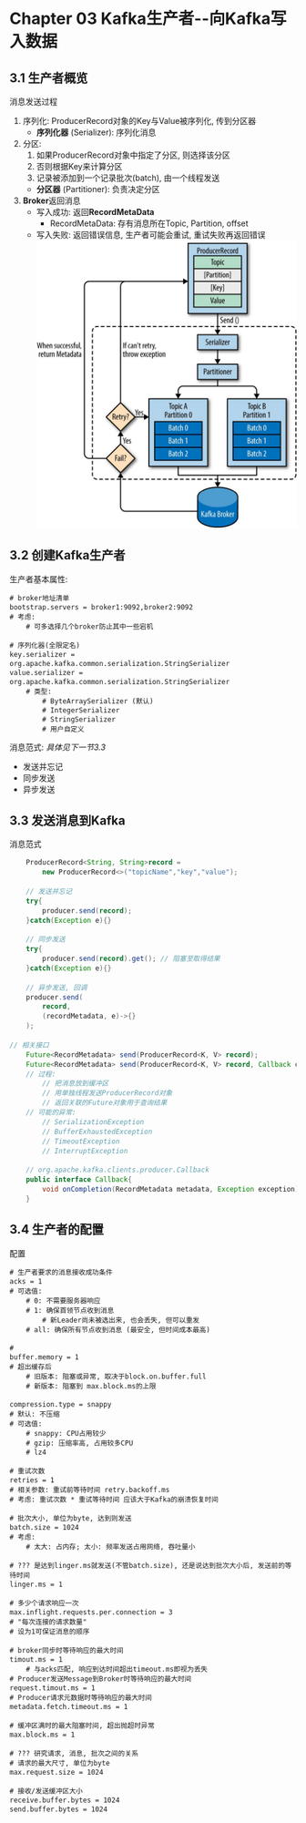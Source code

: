 # Chapter 03 Kafka生产者--向Kafka写入数据


## 3.1 生产者概览

消息发送过程
1. 序列化: ProducerRecord对象的Key与Value被序列化, 传到分区器
    * **序列化器** (Serializer): 序列化消息
2. 分区: 
    1. 如果ProducerRecord对象中指定了分区, 则选择该分区
    2. 否则根据Key来计算分区
    3. 记录被添加到一个记录批次(batch), 由一个线程发送
    * **分区器** (Partitioner): 负责决定分区
3. **Broker**返回消息
    * 写入成功: 返回**RecordMetaData**
        * RecordMetaData: 存有消息所在Topic, Partition, offset
    * 写入失败: 返回错误信息, 生产者可能会重试, 重试失败再返回错误 
    ![](high-level-overview-of-Kafka-producer-components.jpg)


## 3.2 创建Kafka生产者

生产者基本属性:
```properties
# broker地址清单
bootstrap.servers = broker1:9092,broker2:9092
# 考虑:
    # 可多选择几个broker防止其中一些宕机

# 序列化器(全限定名)
key.serializer = org.apache.kafka.common.serialization.StringSerializer
value.serializer = org.apache.kafka.common.serialization.StringSerializer
    # 类型:
        # ByteArraySerializer (默认)
        # IntegerSerializer
        # StringSerializer
        # 用户自定义
```

消息范式: *具体见下一节3.3*
* 发送并忘记
* 同步发送
* 异步发送

## 3.3 发送消息到Kafka

消息范式
```java
    ProducerRecord<String, String>record = 
        new ProducerRecord<>("topicName","key","value");

    // 发送并忘记
    try{
        producer.send(record);
    }catch(Exception e){}

    // 同步发送
    try{
        producer.send(record).get(); // 阻塞至取得结果
    }catch(Exception e){}

    // 异步发送, 回调
    producer.send(
        record, 
        (recordMetadata, e)->{}
    );

// 相关接口
    Future<RecordMetadata> send(ProducerRecord<K, V> record);
    Future<RecordMetadata> send(ProducerRecord<K, V> record, Callback callback);
    // 过程:
        // 把消息放到缓冲区
        // 用单独线程发送ProducerRecord对象
        // 返回关联的Future对象用于查询结果
    // 可能的异常:
        // SerializationException
        // BufferExhaustedException
        // TimeoutException
        // InterruptException

    // org.apache.kafka.clients.producer.Callback
    public interface Callback{
        void onCompletion(RecordMetadata metadata, Exception exception);
    }
```

## 3.4 生产者的配置

配置
```properties
# 生产者要求的消息接收成功条件
acks = 1
# 可选值:
    # 0: 不需要服务器响应
    # 1: 确保首领节点收到消息
        # 新Leader尚未被选出来, 也会丢失, 但可以重发
    # all: 确保所有节点收到消息 (最安全, 但时间成本最高)

# 
buffer.memory = 1
# 超出缓存后
    # 旧版本: 阻塞或异常, 取决于block.on.buffer.full
    # 新版本: 阻塞到 max.block.ms的上限

compression.type = snappy
# 默认: 不压缩
# 可选值:
    # snappy: CPU占用较少
    # gzip: 压缩率高, 占用较多CPU
    # lz4

# 重试次数
retries = 1
# 相关参数: 重试前等待时间 retry.backoff.ms 
# 考虑: 重试次数 * 重试等待时间 应该大于Kafka的崩溃恢复时间

# 批次大小, 单位为byte, 达到则发送
batch.size = 1024
# 考虑:
    # 太大: 占内存; 太小: 频率发送占用网络, 吞吐量小

# ??? 是达到linger.ms就发送(不管batch.size), 还是说达到批次大小后, 发送前的等待时间
linger.ms = 1

# 多少个请求响应一次
max.inflight.requests.per.connection = 3
# "每次连接的请求数量"
# 设为1可保证消息的顺序

# broker同步时等待响应的最大时间
timout.ms = 1
    # 与acks匹配, 响应到达时间超出timeout.ms即视为丢失
# Producer发送Message到Broker时等待响应的最大时间
request.timout.ms = 1
# Producer请求元数据时等待响应的最大时间
metadata.fetch.timeout.ms = 1

# 缓冲区满时的最大阻塞时间, 超出抛超时异常
max.block.ms = 1

# ??? 研究请求, 消息, 批次之间的关系
# 请求的最大尺寸, 单位为byte
max.request.size = 1024

# 接收/发送缓冲区大小
receive.buffer.bytes = 1024
send.buffer.bytes = 1024
```


 
